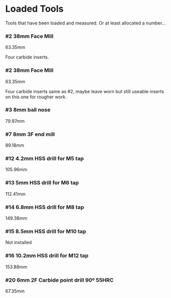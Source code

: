 # Loaded Tools

Tools that have been loaded and measured. Or at least allocated a number...

### #2 38mm Face Mill

63.35mm

Four carbide inserts.

### #2 38mm Face Mill

63.35mm

Four carbide inserts same as #2, maybe leave worn but still useable inserts on this one for rougher work.

### #3 8mm ball nose

79.97mm

### #7 8mm 3F end mill

89.18mm

### #12 4.2mm HSS drill for M5 tap

105.96mm

### #13 5mm HSS drill for M6 tap

112.41mm

### #14 6.8mm HSS drill for M8 tap

149.38mm

### #15 8.5mm HSS drill for M10 tap

Not installed

### #16 10.2mm HSS drill for M12 tap

153.88mm

### #20 6mm 2F Carbide point drill 90º 55HRC 

67.35mm
